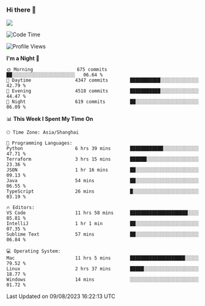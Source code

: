 ### Hi there 👋

<!--
**JJAYCHEN1e/jjaychen1e** is a ✨ _special_ ✨ repository because its `README.md` (this file) appears on your GitHub profile.

Here are some ideas to get you started:

- 🔭 I’m currently working on ...
- 🌱 I’m currently learning ...
- 👯 I’m looking to collaborate on ...
- 🤔 I’m looking for help with ...
- 💬 Ask me about ...
- 📫 How to reach me: ...
- 😄 Pronouns: ...
- ⚡ Fun fact: ...
-->

[![](https://github-readme-stats.vercel.app/api?username=jjaychen1e&show_icons=true)](https://github.com/jjaychen1e/github-readme-stats?count_private=true)

<!--START_SECTION:waka-->
![Code Time](http://img.shields.io/badge/Code%20Time-841%20hrs%208%20mins-blue)

![Profile Views](http://img.shields.io/badge/Profile%20Views-0-blue)

**I'm a Night 🦉** 

```text
🌞 Morning                675 commits         ██░░░░░░░░░░░░░░░░░░░░░░░   06.64 % 
🌆 Daytime                4347 commits        ███████████░░░░░░░░░░░░░░   42.79 % 
🌃 Evening                4518 commits        ███████████░░░░░░░░░░░░░░   44.47 % 
🌙 Night                  619 commits         ██░░░░░░░░░░░░░░░░░░░░░░░   06.09 % 
```


📊 **This Week I Spent My Time On** 

```text
🕑︎ Time Zone: Asia/Shanghai

💬 Programming Languages: 
Python                   6 hrs 39 mins       ████████████░░░░░░░░░░░░░   47.71 % 
Terraform                3 hrs 15 mins       ██████░░░░░░░░░░░░░░░░░░░   23.36 % 
JSON                     1 hr 16 mins        ██░░░░░░░░░░░░░░░░░░░░░░░   09.13 % 
Java                     54 mins             ██░░░░░░░░░░░░░░░░░░░░░░░   06.55 % 
TypeScript               26 mins             █░░░░░░░░░░░░░░░░░░░░░░░░   03.19 % 

🔥 Editors: 
VS Code                  11 hrs 58 mins      █████████████████████░░░░   85.81 % 
IntelliJ                 1 hr 1 min          ██░░░░░░░░░░░░░░░░░░░░░░░   07.35 % 
Sublime Text             57 mins             ██░░░░░░░░░░░░░░░░░░░░░░░   06.84 % 

💻 Operating System: 
Mac                      11 hrs 5 mins       ████████████████████░░░░░   79.52 % 
Linux                    2 hrs 37 mins       █████░░░░░░░░░░░░░░░░░░░░   18.77 % 
Windows                  14 mins             ░░░░░░░░░░░░░░░░░░░░░░░░░   01.72 % 
```


 Last Updated on 09/08/2023 16:22:13 UTC
<!--END_SECTION:waka-->
